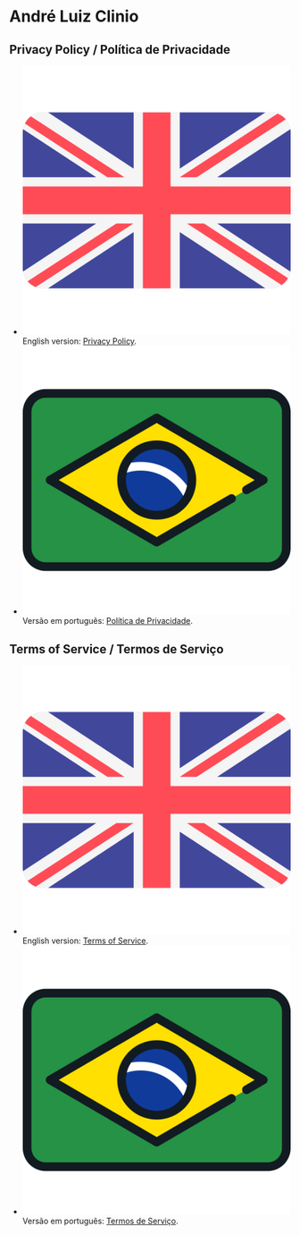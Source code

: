 # André Luiz Clinio

## Privacy Policy / Política de Privacidade

* ![en](images/lang/en.svg) English version: [Privacy Policy](privacy-policy/en.md).
* ![pt](images/lang/pt.svg) Versão em português: [Política de Privacidade](privacy-policy/index.md).

## Terms of Service / Termos de Serviço

* ![en](images/lang/en.svg) English version: [Terms of Service](terms-of-service/en.md).
* ![pt](images/lang/pt.svg) Versão em português: [Termos de Serviço](terms-of-service/index.md).
